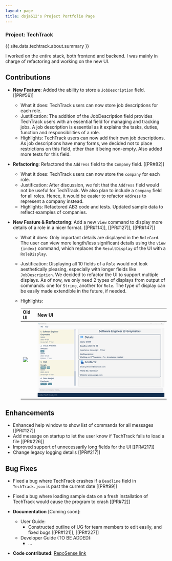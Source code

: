 ```yaml
---
layout: page
title: dsja612's Project Portfolio Page
---
```


### Project: TechTrack

{{ site.data.techtrack.about.summary }}

I worked on the entire stack, both frontend and backend. I was mainly in charge of refactoring and working on the new UI.


## Contributions

* **New Feature**: Added the ability to store a `JobDescription` field. [[PR#56]]
  * What it does: TechTrack users can now store job descriptions for each role.
  * Justification: The addition of the JobDescription field provides TechTrack users with an essential field for managing and tracking jobs.
    A job description is essential as it explains the tasks, duties, function and responsibilities of a role.
  * Highlights: TechTrack users can now add their own job descriptions. As job descriptions have many forms, we decided
    not to place restrictions on this field, other than it being non-empty. Also added more tests for this field.


* **Refactoring**: Refactored the `Address` field to the `Company` field. [[PR#82]]
  * What it does: TechTrack users can now store the `company` for each role.
  * Justification: After discussion, we felt that the `Address` field would not be useful for TechTrack. We also plan to
  include a `Company` field for all roles. Hence, it would be easier to refactor `Address` to represent a company instead.
  * Highlights: Refactored AB3 code and tests. Updated sample data to reflect examples of companies.


* **New Feature & Refactoring**: Add a new `View` command to display more details of a role in a nicer format. [[PR#114]], [[PR#127]], [[PR#147]]
  * What it does: Only important details are displayed in the `RoleCard`. The user can view more length/less significant details
  using the `view {index}` command, which replaces the `ResultDisplay` of the UI with a `RoleDisplay`.
  * Justification: Displaying all 10 fields of a `Role` would not look aesthetically pleasing, especially with longer fields
  like `JobDescription`. We decided to refactor the UI to support multiple displays. As of now, we only need 2 types
  of displays from output of commands: one for `String`, another for `Role`. The type of display can be easily made extendible in the future, if needed.
  * Highlights:
  
    | Old UI                                                              | New UI                                    |  
    |------------------------------------------------------------------|----------------------------------------------------------------|
    | <img src="https://nus-cs2103-ay2223s2.github.io/tp/images/Ui.png" width=800> | <img src="../images/UICommandImages/ViewCommand0.png" width=800> |
     

## Enhancements

* Enhanced help window to show list of commands for all messages [[PR#127]]
* Add message on startup to let the user know if TechTrack fails to load a file [[PR#226]]
* Improved support of unnecessarily long fields for the UI [[PR#217]]
* Change legacy logging details [[PR#217]]

## Bug Fixes
* Fixed a bug where TechTrack crashes if a `Deadline` field in `TechTrack.json` is past the current date [[PR#99]]
* Fixed a bug where loading sample data on a fresh installation of TechTrack would cause the program to crash [[PR#72]]

* **Documentation** [Coming soon]:
  * User Guide:
    * Constructed outline of UG for team members to edit easily, and fixed bugs [[PR#121]], [[PR#227]]
  * Developer Guide (TO BE ADDED):
    * ...

* **Code contributed**: [RepoSense link](https://nus-cs2103-ay2223s2.github.io/tp-dashboard/?search=dsja612&breakdown=true)

